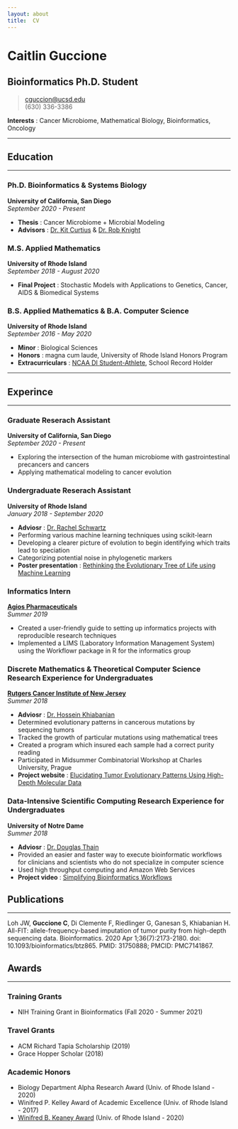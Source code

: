```yaml
---
layout: about
title:  CV
---
```


# Caitlin Guccione
## Bioinformatics Ph.D. Student   

> [cguccion@ucsd.edu](mailto:cguccion@ucsd.edu)  
> (630) 336-3386  

**Interests** : Cancer Microbiome, Mathematical Biology, Bioinformatics, Oncology

------

## Education
------
### Ph.D. Bioinformatics & Systems Biology  
**University of California, San Diego**  
*September 2020 - Present*
- **Thesis** : Cancer Microbiome + Microbial Modeling
- **Advisors** : [Dr. Kit Curtius](https://qcclab.com) & [Dr. Rob Knight](https://knightlab.ucsd.edu) 

### M.S. Applied Mathematics
**University of Rhode Island**  
*September 2018 - August 2020*
- **Final Project** : Stochastic Models with Applications to Genetics, Cancer, AIDS  & Biomedical Systems 

### B.S. Applied Mathematics & B.A. Computer Science
**University of Rhode Island**   
*September 2016 - May 2020*
- **Minor** : Biological Sciences
- **Honors** : magna cum laude, University of Rhode Island Honors Program
- **Extracurriculars** : [NCAA DI Student-Athlete](https://gorhody.com/sports/womens-swimming-and-diving/roster/caitlin-guccione/5710), School Record Holder

------

## Experince
------
### Graduate Reserach Assistant
**University of California, San Diego**  
*September 2020 - Present*
- Exploring the intersection of the human microbiome with gastrointestinal precancers and cancers
- Applying mathematical modeling to cancer evolution

### Undergraduate Reserach Assistant
**University of Rhode Island**  
*January 2018 - September 2020*
- **Adviosr** : [Dr. Rachel Schwartz](https://schwartzlaburi.github.io)
- Performing various machine learning techniques using  scikit-learn
- Developing a clearer picture of evolution to begin identifying which traits lead to speciation
- Categorizing potential noise in phylogenetic markers
- **Poster presentation** : [Rethinking the Evolutionary Tree of Life using Machine Learning](https://digitalcommons.uri.edu/srhonorsprog/758/)

### Informatics Intern
**[Agios Pharmaceuticals](https://www.agios.com)**  
*Summer 2019*
- Created a user-friendly guide to setting up informatics projects with reproducible research techniques
- Implemented a LIMS (Laboratory Information Management System) using the Workflowr package in R for the informatics group

### Discrete Mathematics & Theoretical Computer Science Research Experience for Undergraduates
**[Rutgers Cancer Institute of New Jersey](https://www.cinj.org)**  
*Summer 2018*
- **Adviosr** : [Dr. Hossein Khiabanian](http://www.khiabanian-lab.org/pages/team.html)
- Determined evolutionary patterns in cancerous mutations by sequencing tumors 
- Tracked the growth of particular mutations using mathematical trees 
- Created a program which insured each sample had a correct purity reading
- Participated in Midsummer Combinatorial Workshop at Charles University, Prague
- **Project website** : [Elucidating Tumor Evolutionary Patterns Using High-Depth Molecular Data](http://reu.dimacs.rutgers.edu/~cguccion/)

### Data-Intensive Scientific Computing Research Experience for Undergraduates 
**University of Notre Dame**  
*Summer 2018*
- **Adviosr** : [Dr. Douglas Thain](https://www3.nd.edu/~dthain/)
- Provided an easier and faster way to execute bioinformatic workflows for clinicians and scientists who do not specialize in computer science 
- Used high throughput computing and Amazon Web Services 
- **Project video** : [Simplifying Bioinformatics Workflows](https://www.youtube.com/watch?v=o0AVWyQJGCE)

## Publications
------

Loh JW, **Guccione C**, Di Clemente F, Riedlinger G, Ganesan S, Khiabanian H. All-FIT: allele-frequency-based imputation of tumor purity from high-depth sequencing data. Bioinformatics. 2020 Apr 1;36(7):2173-2180. doi: 10.1093/bioinformatics/btz865. PMID: 31750888; PMCID: PMC7141867.


## Awards
------

### Training Grants
- NIH Training Grant in Bioinformatics (Fall 2020 - Summer 2021)
### Travel Grants
- ACM Richard Tapia Scholarship (2019)
- Grace Hopper Scholar (2018)
### Academic Honors
- Biology Department Alpha Research Award (Univ. of Rhode Island - 2020)
- Winifred P. Kelley Award of Academic Excellence (Univ. of Rhode Island - 2017)
- [Winifred B. Keaney Award](https://gorhody.com/news/2020/6/4/6_4_2020_584.aspx) (Univ. of Rhode Island - 2020)




